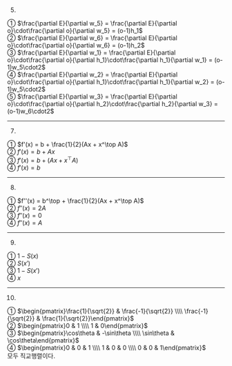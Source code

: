 5.  
① $\frac{\partial E}{\partial w_5} = \frac{\partial E}{\partial o}\cdot\frac{\partial o}{\partial w_5} = (o-1)h_1$  <br>
② $\frac{\partial E}{\partial w_6} = \frac{\partial E}{\partial o}\cdot\frac{\partial o}{\partial w_6} = (o-1)h_2$  <br>
③ $\frac{\partial E}{\partial w_1} = \frac{\partial E}{\partial o}\cdot\frac{\partial o}{\partial h_1}\cdot\frac{\partial h_1}{\partial w_1} = (o-1)w_5\cdot2$  <br>
④ $\frac{\partial E}{\partial w_2} = \frac{\partial E}{\partial o}\cdot\frac{\partial o}{\partial h_1}\cdot\frac{\partial h_1}{\partial w_2} = (o-1)w_5\cdot2$  <br>
⑤ $\frac{\partial E}{\partial w_3} = \frac{\partial E}{\partial o}\cdot\frac{\partial o}{\partial h_2}\cdot\frac{\partial h_2}{\partial w_3} = (o-1)w_6\cdot2$  <br>

---

7.  
① $f'(x) = b + \frac{1}{2}(Ax + x^\top A)$  <br>
② $f'(x) = b + Ax$  <br>
③ $f'(x) = b + (Ax + x^\top A)$  <br>
④ $f'(x) = b$  <br>

---

8.  
① $f''(x) = b^\top + \frac{1}{2}(Ax + x^\top A)$  <br>
② $f''(x) = 2A$  <br>
③ $f''(x) = 0$  <br>
④ $f''(x) = A$  <br>

---

9.  
① $1 - S(x)$  <br>
② $S(x')$  <br>
③ $1 - S(x')$  <br>
④ $x$  <br>

---

10.  
① $\begin{pmatrix}\frac{1}{\sqrt{2}} & \frac{-1}{\sqrt{2}} \\\\ \frac{-1}{\sqrt{2}} & \frac{1}{\sqrt{2}}\end{pmatrix}$  <br>
② $\begin{pmatrix}0 & 1 \\\\ 1 & 0\end{pmatrix}$  <br>
③ $\begin{pmatrix}\cos\theta & -\sin\theta \\\\ \sin\theta & \cos\theta\end{pmatrix}$  <br>
④ $\begin{pmatrix}0 & 0 & 1 \\\\ 1 & 0 & 0 \\\\ 0 & 0 & 1\end{pmatrix}$  <br>
모두 직교행렬이다.
